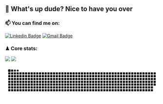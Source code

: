 ## 👋 What's up dude? Nice to have you over

### 📫 You can find me on:
[![Linkedin Badge](https://img.shields.io/badge/-LinkedIn-blue?style=for-the-badge&logo=Linkedin&logoColor=white&link=https://www.linkedin.com/in/luccas-specht/)](https://www.linkedin.com/in/luccas-specht/)
[![Gmail Badge](https://img.shields.io/badge/Gmail-red?style=for-the-badge&logo=gmail&logoColor=white&link=mailto:luccasspecht70@gmail.com)](mailto:luccasspecht70@gmail.com)

### ♟ Core stats:
<div>
  <img height="145em" src="https://github-readme-stats.vercel.app/api?username=luccas-specht&hide=contribs,issues&show_icons=true&theme=tokyonight&include_all_commits=true&count_private=true"/>
  <img height="145em" src="https://github-readme-stats.vercel.app/api/top-langs/?username=luccas-specht&hide=objective-c,python,html,css,ruby,starlark,shell,scss,handlebars&layout=compact&langs_count=7&theme=tokyonight"/>
</div>

![Snake animation](https://github.com/luccas-specht/luccas-specht/blob/output/github-contribution-grid-snake.svg)

